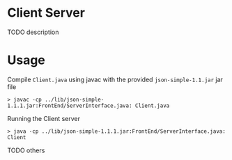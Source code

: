 # Client Server
TODO description

# Usage

Compile `Client.java` using javac with the provided `json-simple-1.1.jar` jar file

```
> javac -cp ../lib/json-simple-1.1.1.jar:FrontEnd/ServerInterface.java: Client.java
```

Running the Client server

```
> java -cp ../lib/json-simple-1.1.1.jar:FrontEnd/ServerInterface.java: Client
```

TODO others
